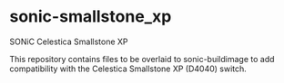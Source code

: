 # sonic-smallstone_xp
SONiC Celestica Smallstone XP

This repository contains files to be overlaid to sonic-buildimage to add compatibility with the Celestica Smallstone XP (D4040) switch.
